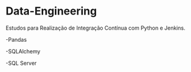 # Data-Engineering


Estudos para Realização de Integração Contínua com Python e Jenkins.

-Pandas

-SQLAlchemy

-SQL Server
